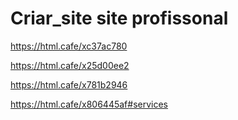 # Criar_site site profissonal
https://html.cafe/xc37ac780

https://html.cafe/x25d00ee2

https://html.cafe/x781b2946

https://html.cafe/x806445af#services
